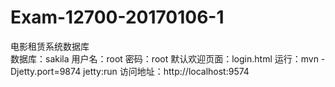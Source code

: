 # Exam-12700-20170106-1
电影租赁系统数据库  
    数据库：sakila 
    用户名：root 
    密码：root
    默认欢迎页面：login.html
    运行：mvn -Djetty.port=9874 jetty:run
    访问地址：http://localhost:9574
